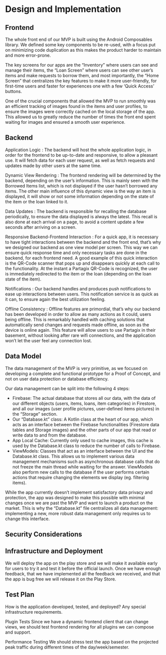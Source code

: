 # Design and Implementation

## Frontend


The whole front end of our MVP is built using the Android Composables library. We defined some key components to be re-used, with a focus put on minimizing code duplication as this makes the product harder to maintain and more error-prone. 

The key screens for our apps are the “Inventory” where users can see and manage their items, the “Loan Screen” where users can see other user’s items and make requests to borrow them, and most importantly, the “Home Screen” that centralizes the key features to make it more user-friendly, for first-time users and faster for experiences one with a few ‘Quick Access’ buttons. 

One of the crucial components that allowed the MVP to run smoothly was an efficient tracking of images found in the items and user profiles, to ensure the images were correctly cached on the local storage of the app. This allowed us to greatly reduce the number of times the front end spent waiting for images and ensured a smooth user experience. 


## Backend
Application Logic : 
The backend will host the whole application logic, in order for the frontend to be up-to-date and responsive, to allow a pleasant use. It will fetch data for each user request, as well as fetch requests and updates made by other users at the same time.

Dynamic View Rendering : 
The frontend rendering will be determined by the backend, depending on the user’s information. This is mainly seen with the Borrowed Items list, which is not displayed if the user hasn’t borrowed any items. The other main influence of this dynamic view is the way an item is displayed, it will show or not some information depending on the state of the item or the loan linked to it.

Data Updates :
The backend is responsible for recalling the database periodically, to ensure the data displayed is always the latest. This recall is also done at each arrival on a page, to avoid a content update a few seconds after arriving on a screen. 

Responsive Backend-Frontend Interaction : 
For a quick app, it is necessary to have tight interactions between the backend and the front end, that’s why we designed our backend as one view model per screen. This way we can ensure quick response time and only necessary tasks are done in the backend, for each frontend need. A good example of this quick interaction is the QR-Code scanner that pops up and disappears quickly at each call to the functionality. At the instant a Partagix QR-Code is recognized, the user is immediately redirected to the item or the loan (depending on the loan state of the item).

Notifications :
Our backend handles and produces push notifications to ease up interactions between users. This notification service is as quick as it can, to ensure again the best utilization feeling.

Offline Consistency :
Offline features are primordial, that’s why our backend has been developed in order to allow as many actions as it could, users being offline. This is remarkably handled with caching solutions that automatically send changes and requests made offline, as soon as the device is online again. This feature will allow users to use Partagix in their basement, without looking after rare wifi connections, and the application won’t let the user feel any connection lost.


## Data Model

The data management of the MVP is very primitive, as we focused on developing a complete and functional prototype for a Proof of Concept, and not on user data protection or database efficiency.

Our data management can be split into the following 4 steps:
- Firebase: The actual database that stores all our data, with the data of our different objects (users, items, loans, item categories) in Firestore, and all our images (user profile pictures, user-defined items pictures) in the “Storage” section.
- Our “Database.kt” class: A Kotlin class at the heart of our app, which acts as an interface between the Firebase functionalities (Firestore data tables and Storage images) and the other parts of our app that read or write data to and from the database. 
- App Local Cache: Currently only used to cache images, this cache is used by the Database.kt class to reduce the number of calls to Firebase.
- ViewModels: Classes that act as an interface between the UI and the Database.kt class. This allows us to implement various data management mechanisms such as asynchronous database calls that do not freeze the main thread while waiting for the answer. ViewModels also perform new calls to the database if the user performs certain actions that require changing the elements we display (eg. filtering items). 

While the app currently doesn’t implement satisfactory data privacy and protection, the app was designed to make this possible with minimal changes once we are past the MVP and want to launch a product on the market. This is why the “Database.kt” file centralizes all data management: implementing a new, more robust data management only requires us to change this interface. 


## Security Considerations

## Infrastructure and Deployment

We will deploy the app on the play store and we will make it available early for users to try it and test it before the official launch. Once we have enough feedback, that we have implemented all the feedback we received, and that the app is bug free we will release it on the Play Store.


## Test Plan

How is the application developed, tested, and deployed?
Any special infrastructure requirements.

Plugin Tests Since we have a dynamic frontend client that can change views,
we should test frontend rendering for all plugins we can compose and support.

Performance Testing We should stress test the app based on the projected peak
traffic during different times of the day/week/semester.

